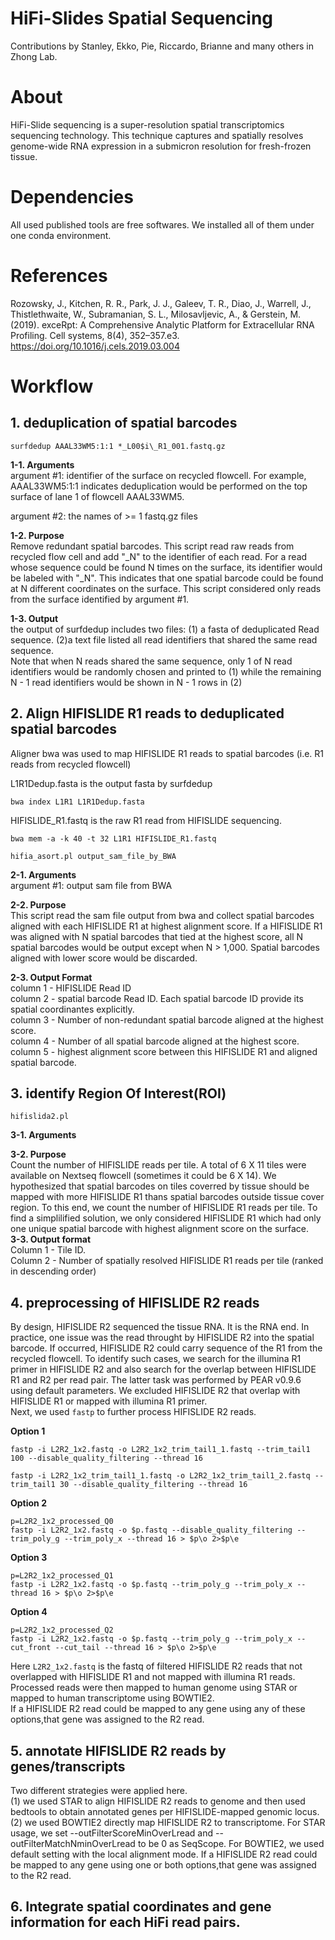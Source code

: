 # **HiFi-Slides Spatial Sequencing**


Contributions by Stanley, Ekko, Pie, Riccardo, Brianne and many others in Zhong Lab.

# **About**  
HiFi-Slide sequencing is a super-resolution spatial transcriptomics sequencing technology. This technique captures and spatially resolves genome-wide RNA expression in a submicron resolution for fresh-frozen tissue.  
# **Dependencies**  
All used published tools are free softwares. We installed all of them under one conda environment.
# **References**
Rozowsky, J., Kitchen, R. R., Park, J. J., Galeev, T. R., Diao, J., Warrell, J., Thistlethwaite, W., Subramanian, S. L., Milosavljevic, A., & Gerstein, M. (2019). exceRpt: A Comprehensive Analytic Platform for Extracellular RNA Profiling. Cell systems, 8(4), 352–357.e3. https://doi.org/10.1016/j.cels.2019.03.004

# **Workflow**


## 1. deduplication of spatial barcodes
```
surfdedup AAAL33WM5:1:1 *_L00$i\_R1_001.fastq.gz  
```
**1-1. Arguments**  
argument \#1: identifier of the surface on recycled flowcell. For example, AAAL33WM5:1:1 indicates deduplication would be performed on the top surface of lane 1 of flowcell AAAL33WM5. 

argument \#2: the names of >= 1 fastq.gz files

**1-2. Purpose**  
Remove redundant spatial barcodes. This script read raw reads from recycled flow cell and add "_N" to the identifier of each read. For a read whose sequence could be found N times on the surface, its identifier would be labeled with "_N". This indicates that one spatial barcode could be found at N different coordinates on the surface. This script considered only reads from the surface identified by argument \#1. 

**1-3. Output**  
the output of surfdedup includes two files: (1) a fasta of deduplicated Read sequence. (2)a text file listed all read identifiers that shared the same read sequence.   
Note that when N reads shared the same sequence, only 1 of N read identifiers would be randomly chosen and printed to (1) while the remaining N - 1 read identifiers would be shown in N - 1 rows in (2)
  

## 2. Align HIFISLIDE R1 reads to deduplicated spatial barcodes

Aligner bwa was used to map HIFISLIDE R1 reads to spatial barcodes (i.e. R1 reads from recycled flowcell)

L1R1Dedup.fasta is the output fasta by surfdedup

```
bwa index L1R1 L1R1Dedup.fasta
```
HIFISLIDE_R1.fastq is the raw R1 read from HIFISLIDE sequencing.

```
bwa mem -a -k 40 -t 32 L1R1 HIFISLIDE_R1.fastq
```


```
hifia_asort.pl output_sam_file_by_BWA
```

**2-1. Arguments**  
argument \#1: output sam file from BWA  

**2-2. Purpose**   
This script read the sam file output from bwa and collect spatial barcodes aligned with each HIFISLIDE R1 at highest alignment score. If a HIFISLIDE R1 was aligned with N spatial barcodes that tied at the highest score, all N spatial barcodes would be output except when N > 1,000. Spatial barcodes aligned with lower score would be discarded.

**2-3. Output Format**   
column 1 - HIFISLIDE Read ID   
column 2 - spatial barcode Read ID. Each spatial barcode ID provide its spatial coordinantes explicitly.  
column 3 - Number of non-redundant spatial barcode aligned at the highest score.  
column 4 - Number of all spatial barcode aligned at the highest score.  
column 5 - highest alignment score between this HIFISLIDE R1 and aligned spatial barcode.  

## 3. identify Region Of Interest(ROI)

```
hifislida2.pl 
```

**3-1. Arguments**  

**3-2. Purpose**  
Count the number of HIFISLIDE reads per tile. A total of 6 X 11 tiles were available on Nextseq flowcell (sometimes it could be 6 X 14). We hypothesized that spatial barcodes on tiles coverred by tissue should be mapped with more HIFISLIDE R1 thans spatial barcodes outside tissue cover region. To this end, we count the number of HIFISLIDE R1 reads per tile. To find a simplilified solution, we only considered HIFISLIDE R1 which had only one unique spatial barcode with highest alignment score on the surface.       
**3-3. Output format**  
Column 1 - Tile ID.  
Column 2 - Number of spatially resolved HIFISLIDE R1 reads per tile (ranked in descending order)

## 4. preprocessing of HIFISLIDE R2 reads  
By design, HIFISLIDE R2 sequenced the tissue RNA. It is the RNA end. In practice, one issue was the read throught by HIFISLIDE R2 into the spatial barcode. If occurred, HIFISLIDE R2 could carry sequence of the R1 from the recycled flowcell. To identify such cases, we search for the illumina R1 primer in HIFISLIDE R2 and also search for the overlap between HIFISLIDE R1 and R2 per read pair. The latter task was performed by PEAR v0.9.6 using default parameters. We excluded HIFISLIDE R2 that overlap with HIFISLIDE R1 or mapped with illumina R1 primer.  
Next, we used ``fastp`` to further process HIFISLIDE R2 reads.

**Option 1**

```
fastp -i L2R2_1x2.fastq -o L2R2_1x2_trim_tail1_1.fastq --trim_tail1 100 --disable_quality_filtering --thread 16
```

```
fastp -i L2R2_1x2_trim_tail1_1.fastq -o L2R2_1x2_trim_tail1_2.fastq --trim_tail1 30 --disable_quality_filtering --thread 16
```
**Option 2**
```
p=L2R2_1x2_processed_Q0
fastp -i L2R2_1x2.fastq -o $p.fastq --disable_quality_filtering --trim_poly_g --trim_poly_x --thread 16 > $p\o 2>$p\e
```
**Option 3**
```
p=L2R2_1x2_processed_Q1
fastp -i L2R2_1x2.fastq -o $p.fastq --trim_poly_g --trim_poly_x --thread 16 > $p\o 2>$p\e
```
**Option 4**
```
p=L2R2_1x2_processed_Q2
fastp -i L2R2_1x2.fastq -o $p.fastq --trim_poly_g --trim_poly_x --cut_front --cut_tail --thread 16 > $p\o 2>$p\e
```
Here ``L2R2_1x2.fastq`` is the fastq of filtered HIFISLIDE R2 reads that not overlapped with HIFISLIDE R1 and not mapped with illumina R1 reads. Processed reads were then mapped to human genome using STAR or mapped to human transcriptome using BOWTIE2.  
If a HIFISLIDE R2 read could be mapped to any gene using any of these options,that gene was assigned to the R2 read.



## 5. annotate HIFISLIDE R2 reads by genes/transcripts

Two different strategies were applied here.  
(1) we used STAR to align HIFISLIDE R2 reads to genome and then used bedtools to obtain annotated genes per HIFISLIDE-mapped genomic locus.  
(2) we used BOWTIE2 directly map HIFISLIDE R2 to transcriptome.
For STAR usage, we set --outFilterScoreMinOverLread and --outFilterMatchNminOverLread to be 0 as SeqScope.
For BOWTIE2, we used default setting with the local alignment mode.
If a HIFISLIDE R2 read could be mapped to any gene using one or both options,that gene was assigned to the R2 read.


## 6. Integrate spatial coordinates and gene information for each HiFi read pairs.